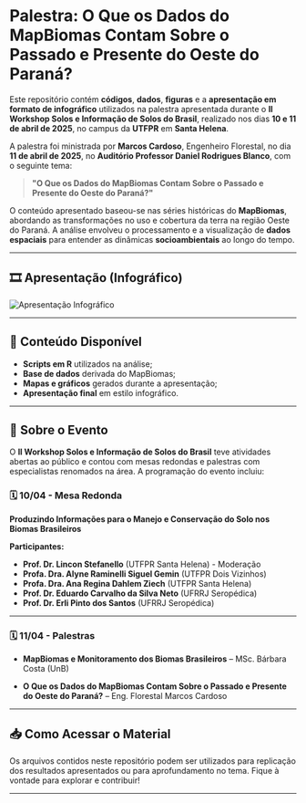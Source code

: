 # Palestra: O Que os Dados do MapBiomas Contam Sobre o Passado e Presente do Oeste do Paraná?

Este repositório contém **códigos**, **dados**, **figuras** e a **apresentação em formato de infográfico** utilizados na palestra apresentada durante o **II Workshop Solos e Informação de Solos do Brasil**, realizado nos dias **10 e 11 de abril de 2025**, no campus da **UTFPR** em **Santa Helena**.

A palestra foi ministrada por **Marcos Cardoso**, Engenheiro Florestal, no dia **11 de abril de 2025**, no **Auditório Professor Daniel Rodrigues Blanco**, com o seguinte tema:

> **"O Que os Dados do MapBiomas Contam Sobre o Passado e Presente do Oeste do Paraná?"**

O conteúdo apresentado baseou-se nas séries históricas do **MapBiomas**, abordando as transformações no uso e cobertura da terra na região Oeste do Paraná. A análise envolveu o processamento e a visualização de **dados espaciais** para entender as dinâmicas **socioambientais** ao longo do tempo.

---

## 🎞️ Apresentação (Infográfico)

![Apresentação Infográfico](fig/gif-apresentacao.gif)

--- 

## 📂 Conteúdo Disponível

- **Scripts em R** utilizados na análise;
- **Base de dados** derivada do MapBiomas;
- **Mapas e gráficos** gerados durante a apresentação;
- **Apresentação final** em estilo infográfico.

---

## 📌 Sobre o Evento

O **II Workshop Solos e Informação de Solos do Brasil** teve atividades abertas ao público e contou com mesas redondas e palestras com especialistas renomados na área. A programação do evento incluiu:

### 🗓️ 10/04 - Mesa Redonda
**Produzindo Informações para o Manejo e Conservação do Solo nos Biomas Brasileiros**

**Participantes:**
- **Prof. Dr. Lincon Stefanello** (UTFPR Santa Helena) - Moderação
- **Profa. Dra. Alyne Raminelli Siguel Gemin** (UTFPR Dois Vizinhos)
- **Profa. Dra. Ana Regina Dahlem Ziech** (UTFPR Santa Helena)
- **Prof. Dr. Eduardo Carvalho da Silva Neto** (UFRRJ Seropédica)
- **Prof. Dr. Erli Pinto dos Santos** (UFRRJ Seropédica)

---

### 🗓️ 11/04 - Palestras

- **MapBiomas e Monitoramento dos Biomas Brasileiros** – MSc. Bárbara Costa (UnB)
  
- **O Que os Dados do MapBiomas Contam Sobre o Passado e Presente do Oeste do Paraná?** – Eng. Florestal Marcos Cardoso

---

## 📥 Como Acessar o Material

Os arquivos contidos neste repositório podem ser utilizados para replicação dos resultados apresentados ou para aprofundamento no tema. Fique à vontade para explorar e contribuir!

---
